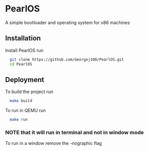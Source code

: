
# PearlOS

A simple bootloader and operating system for x86 machines


## Installation

Install PearlOS run

```bash
  git clone https://github.com/Georgej100/PearlOS.git
  cd PearlOS
```
    
## Deployment

To build the project run 

```bash
  make build
```

To run in QEMU run
```bash
  make run
```
### NOTE that it will run in terminal and not in window mode
To run in a window remove the -nographic flag
